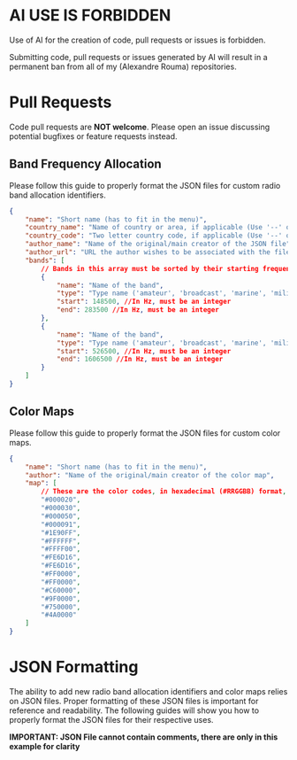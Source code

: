 # AI USE IS FORBIDDEN

Use of AI for the creation of code, pull requests or issues is forbidden.

Submitting code, pull requests or issues generated by AI will result in a permanent ban from all of my (Alexandre Rouma) repositories.

# Pull Requests

Code pull requests are **NOT welcome**. Please open an issue discussing potential bugfixes or feature requests instead.

## Band Frequency Allocation 

Please follow this guide to properly format the JSON files for custom radio band allocation identifiers.

```json
{
    "name": "Short name (has to fit in the menu)",
    "country_name": "Name of country or area, if applicable (Use '--' otherwise)",
    "country_code": "Two letter country code, if applicable (Use '--' otherwise)",
    "author_name": "Name of the original/main creator of the JSON file",
    "author_url": "URL the author wishes to be associated with the file (personal website, GitHub, Twitter, etc)",
    "bands": [ 
        // Bands in this array must be sorted by their starting frequency
        {
            "name": "Name of the band",
            "type": "Type name ('amateur', 'broadcast', 'marine', 'military', or any type declared in config.json)",
            "start": 148500, //In Hz, must be an integer
            "end": 283500 //In Hz, must be an integer
        },
        {
            "name": "Name of the band",
            "type": "Type name ('amateur', 'broadcast', 'marine', 'military', or any type declared in config.json)",
            "start": 526500, //In Hz, must be an integer
            "end": 1606500 //In Hz, must be an integer
        }    
    ]
}
```

## Color Maps

Please follow this guide to properly format the JSON files for custom color maps.

```json
{
    "name": "Short name (has to fit in the menu)",
    "author": "Name of the original/main creator of the color map",
    "map": [
        // These are the color codes, in hexadecimal (#RRGGBB) format, for the custom color scales for the waterfall. They must be entered as strings, not integers, with the hashtag/pound-symbol proceeding the 6 digit number. 
        "#000020",
        "#000030",
        "#000050",
        "#000091",
        "#1E90FF",
        "#FFFFFF",
        "#FFFF00",
        "#FE6D16",
        "#FE6D16",
        "#FF0000",
        "#FF0000",
        "#C60000",
        "#9F0000",
        "#750000",
        "#4A0000"
    ]
}
```

# JSON Formatting

The ability to add new radio band allocation identifiers and color maps relies on JSON files. Proper formatting of these JSON files is important for reference and readability. The following guides will show you how to properly format the JSON files for their respective uses.

**IMPORTANT: JSON File cannot contain comments, there are only in this example for clarity**
